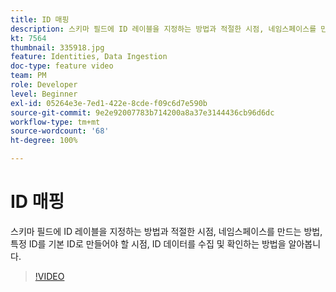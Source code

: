 ```yaml
---
title: ID 매핑
description: 스키마 필드에 ID 레이블을 지정하는 방법과 적절한 시점, 네임스페이스를 만드는 방법을 알아봅니다. 특정 ID를 일차 ID로 만들어야 할 시점과 ID 데이터를 수집 및 확인하는 방법을 알아봅니다.
kt: 7564
thumbnail: 335918.jpg
feature: Identities, Data Ingestion
doc-type: feature video
team: PM
role: Developer
level: Beginner
exl-id: 05264e3e-7ed1-422e-8cde-f09c6d7e590b
source-git-commit: 9e2e92007783b714200a8a37e3144436cb96d6dc
workflow-type: tm+mt
source-wordcount: '68'
ht-degree: 100%

---
```


# ID 매핑

스키마 필드에 ID 레이블을 지정하는 방법과 적절한 시점, 네임스페이스를 만드는 방법, 특정 ID를 기본 ID로 만들어야 할 시점, ID 데이터를 수집 및 확인하는 방법을 알아봅니다.

>[!VIDEO](https://video.tv.adobe.com/v/335918?quality=12)
